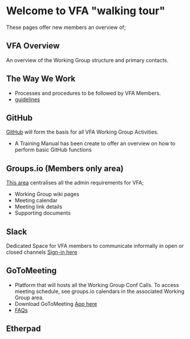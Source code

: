 # Welcome to VFA "walking tour" 
These pages offer new members an overview of;

## VFA Overview
An overview of the Working Group structure and primary contacts.

## The Way We Work
- Processes and procedures to be followed by VFA Members. 
- [guidelines](https://github.com/volumetricformat/the_way_we_work/blob/proposal/Rules/the_way_we_work.md)

## GitHub 
[GitHub](https://github.com/volumetricformat) will form the basis for all VFA Working Group Activities.
- A Training Manual has been create to offer an overview on how to perform basic GitHub functions

## Groups.io (Members only area)
[This area](https://volumetric.groups.io/g/main) centralises all the admin requirements for VFA;
- Working Group wiki pages
- Meeting calendar 
- Meeting link details
- Supporting documents

## Slack
Dedicated Space for VFA members to communicate informally in open or closed channels
[Sign-in here](https://slack.com/signin#/signin)

## GoToMeeting
- Platform that will hosts all the Working Group Conf Calls. To access meeting schedule, see groups.io calendars in the associated Working Group area.
- Download GoToMeeting [App here](https://global.gotomeeting.com/install)
- [FAQs](https://support.goto.com/meeting)

## Etherpad
